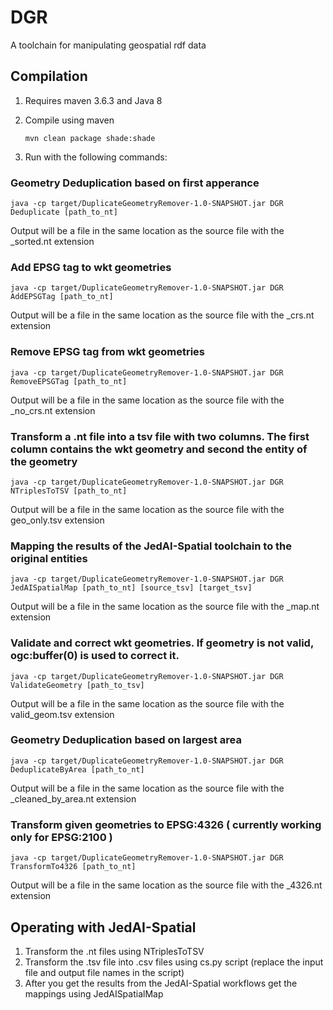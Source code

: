 # DGR

A toolchain for manipulating geospatial rdf data

## Compilation

1. Requires maven 3.6.3 and Java 8

2. Compile using maven

       mvn clean package shade:shade

3. Run with the following commands:

### Geometry Deduplication based on first apperance

    java -cp target/DuplicateGeometryRemover-1.0-SNAPSHOT.jar DGR Deduplicate [path_to_nt]

Output will be a file in the same location as the source file with the _sorted.nt extension

### Add EPSG tag to wkt geometries

    java -cp target/DuplicateGeometryRemover-1.0-SNAPSHOT.jar DGR AddEPSGTag [path_to_nt]

Output will be a file in the same location as the source file with the _crs.nt extension

### Remove EPSG tag from wkt geometries

    java -cp target/DuplicateGeometryRemover-1.0-SNAPSHOT.jar DGR RemoveEPSGTag [path_to_nt]

Output will be a file in the same location as the source file with the _no_crs.nt extension

### Transform a .nt file into a tsv file with two columns. The first column contains the wkt geometry and second the entity of the geometry

    java -cp target/DuplicateGeometryRemover-1.0-SNAPSHOT.jar DGR NTriplesToTSV [path_to_nt]

Output will be a file in the same location as the source file with the geo_only.tsv extension

### Mapping the results of the JedAI-Spatial toolchain to the original entities

    java -cp target/DuplicateGeometryRemover-1.0-SNAPSHOT.jar DGR JedAISpatialMap [path_to_nt] [source_tsv] [target_tsv]

  Output will be a file in the same location as the source file with the _map.nt extension

### Validate and correct wkt geometries. If geometry is not valid, ogc:buffer(0) is used to correct it.

    java -cp target/DuplicateGeometryRemover-1.0-SNAPSHOT.jar DGR ValidateGeometry [path_to_tsv]

  Output will be a file in the same location as the source file with the valid_geom.tsv extension

 ### Geometry Deduplication based on largest area

    java -cp target/DuplicateGeometryRemover-1.0-SNAPSHOT.jar DGR DeduplicateByArea [path_to_nt]

Output will be a file in the same location as the source file with the _cleaned_by_area.nt extension

### Transform given geometries to EPSG:4326 ( currently working only for EPSG:2100 )

    java -cp target/DuplicateGeometryRemover-1.0-SNAPSHOT.jar DGR TransformTo4326 [path_to_nt]

Output will be a file in the same location as the source file with the _4326.nt extension

## Operating with JedAI-Spatial

1. Transform the .nt files using NTriplesToTSV
2. Transform the .tsv file into .csv files using cs.py script (replace the input file and output file names in the script)
3. After you get the results from the JedAI-Spatial workflows get the mappings using JedAISpatialMap

